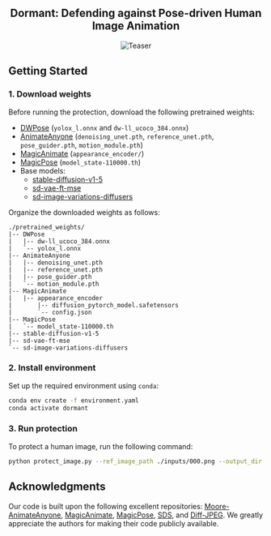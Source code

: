 
<h2 align="center">Dormant: Defending against Pose-driven Human Image Animation</h2>

<p align="center">
  <img src="./assets/teaser.gif" alt="Teaser">
</p>

## Getting Started

### 1. Download weights
Before running the protection, download the following pretrained weights:
  - [DWPose](https://github.com/IDEA-Research/DWPose?tab=readme-ov-file#-dwpose-for-controlnet) (`yolox_l.onnx` and `dw-ll_ucoco_384.onnx`)
  - [AnimateAnyone](https://huggingface.co/patrolli/AnimateAnyone) (`denoising_unet.pth`, `reference_unet.pth`, `pose_guider.pth`, `motion_module.pth`)
  - [MagicAnimate](https://huggingface.co/zcxu-eric/MagicAnimate/tree/main/appearance_encoder) (`appearance_encoder/`)
  - [MagicPose](https://github.com/Boese0601/MagicDance#getting-started) (`model_state-110000.th`)
  - Base models:
    - [stable-diffusion-v1-5](https://huggingface.co/runwayml/stable-diffusion-v1-5)
    - [sd-vae-ft-mse](https://huggingface.co/stabilityai/sd-vae-ft-mse)
    - [sd-image-variations-diffusers](https://huggingface.co/lambdalabs/sd-image-variations-diffusers)

Organize the downloaded weights as follows:
```text
./pretrained_weights/
|-- DWPose
|   |-- dw-ll_ucoco_384.onnx
|   `-- yolox_l.onnx
|-- AnimateAnyone
|   |-- denoising_unet.pth
|   |-- reference_unet.pth
|   |-- pose_guider.pth
|   `-- motion_module.pth
|-- MagicAnimate
|   |-- appearance_encoder
|       |-- diffusion_pytorch_model.safetensors
|       `-- config.json
|-- MagicPose
|   `-- model_state-110000.th
|-- stable-diffusion-v1-5
|-- sd-vae-ft-mse
`-- sd-image-variations-diffusers
```

### 2. Install environment
Set up the required environment using `conda`:
```bash
conda env create -f environment.yaml
conda activate dormant
```

### 3. Run protection
To protect a human image, run the following command:
```bash
python protect_image.py --ref_image_path ./inputs/000.png --output_dir ./outputs/ --gpu_id 0
```

## Acknowledgments
Our code is built upon the following excellent repositories: [Moore-AnimateAnyone](https://github.com/MooreThreads/Moore-AnimateAnyone), [MagicAnimate](https://github.com/magic-research/magic-animate), [MagicPose](https://github.com/Boese0601/MagicDance), [SDS](https://github.com/xavihart/Diff-Protect), and [Diff-JPEG](https://github.com/necla-ml/Diff-JPEG). We greatly appreciate the authors for making their code publicly available.
